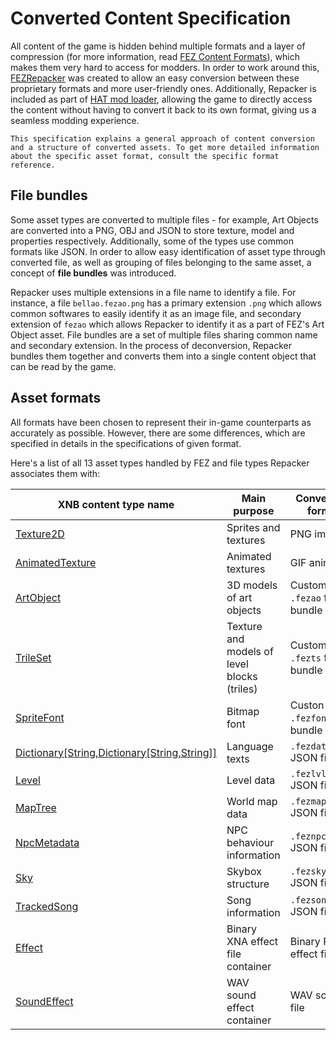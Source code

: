 # Converted Content Specification

All content of the game is hidden behind multiple formats and a layer of compression (for more information, read [FEZ Content Formats](../game/content_formats)), which makes them very hard to access for modders. In order to work around this, [FEZRepacker](https://github.com/FEZModding/FEZRepacker) was created to allow an easy conversion between these proprietary formats and more user-friendly ones. Additionally, Repacker is included as part of [HAT mod loader](https://github.com/FEZModding/HAT), allowing the game to directly access the content without having to convert it back to its own format, giving us a seamless modding experience.

```note
This specification explains a general approach of content conversion and a structure of converted assets. To get more detailed information about the specific asset format, consult the specific format reference.
```

## File bundles

Some asset types are converted to multiple files - for example, Art Objects are converted into a PNG, OBJ and JSON to store texture, model and properties respectively. Additionally, some of the types use common formats like JSON. In order to allow easy identification of asset type through converted file, as well as grouping of files belonging to the same asset, a concept of **file bundles** was introduced.

Repacker uses multiple extensions in a file name to identify a file. For instance, a file `bellao.fezao.png` has a primary extension `.png` which allows common softwares to easily identify it as an image file, and secondary extension of `fezao` which allows Repacker to identify it as a part of FEZ's Art Object asset. File bundles are a set of multiple files sharing common name and secondary extension. In the process of deconversion, Repacker bundles them together and converts them into a single content object that can be read by the game.

## Asset formats

All formats have been chosen to represent their in-game counterparts as accurately as possible. However, there are some differences, which are specified in details in the specifications of given format.

Here's a list of all 13 asset types handled by FEZ and file types Repacker associates them with:

|XNB content type name|Main purpose|Conversion format|
|-|-|-|
|[Texture2D](/wiki/content/formats/texture2d)|Sprites and textures|PNG images|
|[AnimatedTexture](/wiki/content/formats/animatedtexture)|Animated textures|GIF animation|
|[ArtObject](/wiki/content/formats/fezao)|3D models of art objects|Custom `.fezao` file bundle|
|[TrileSet](/wiki/content/formats/fezts)|Texture and models of level blocks (triles)|Custom `.fezts` file bundle|
|[SpriteFont](/wiki/content/formats/fezfont)|Bitmap font|Custon `.fezfont` file bundle|
|[Dictionary\[String,Dictionary\[String,String\]\]](/wiki/content/formats/fezdata)|Language texts|`.fezdata.json` JSON file|
|[Level](/wiki/content/formats/fezlvl)|Level data|`.fezlvl.json` JSON file|
|[MapTree](/wiki/content/formats/fezmap)|World map data|`.fezmap.json` JSON file|
|[NpcMetadata](/wiki/content/formats/feznpc)|NPC behaviour information|`.feznpc.json` JSON file|
|[Sky](/wiki/content/formats/fezsky)|Skybox structure|`.fezsky.json` JSON file|
|[TrackedSong](/wiki/content/formats/fezsong)|Song information|`.fezsong.json` JSON file|
|[Effect](/wiki/content/formats/fxc)|Binary XNA effect file container|Binary FNA effect file|
|[SoundEffect](/wiki/content/formats/sound)|WAV sound effect container|WAV sound file|
